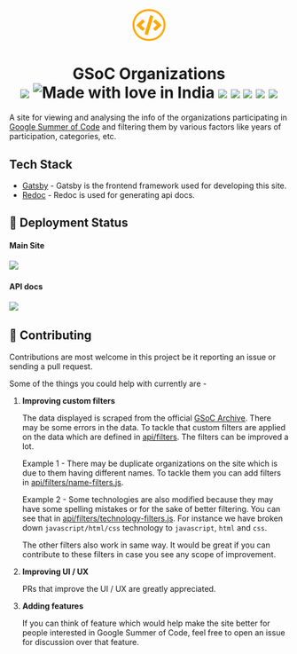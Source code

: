 <p align="center">
  <a href="https://www.gsocorganizations.dev">
    <img alt="GSoC Organizations" src="./static/images/logo.png" width="60" />
  </a>
</p>
<h1 align="center">
  GSoC Organizations
  <br>
  <center>
  <img src="https://img.shields.io/badge/Built%20using-Gatsby-purple">
  <img src="https://madewithlove.now.sh/in" alt="Made with love in India">
  <img src="https://github.com/nishantwrp/gsoc-organizations/workflows/Lint%20checks/badge.svg">
  <img src="https://img.shields.io/badge/PRs-welcome-brightgreen.svg?style=flat">
  <img src="https://david-dm.org/nishantwrp/gsoc-organizations.svg">
  <img src="https://badgen.net/github/license/nishantwrp/gsoc-organizations">
  <img src="https://hits.dwyl.com/nishantwrp/gsoc-organizations.svg">
  </center>
</h1>

A site for viewing and analysing the info of the organizations participating in [Google Summer of Code](https://summerofcode.withgoogle.com/) and filtering them by various factors like years of participation, categories, etc.

## Tech Stack

- [Gatsby](https://www.gatsbyjs.com/) - Gatsby is the frontend framework used for developing this site.
- [Redoc](https://redocly.github.io/redoc/) - Redoc is used for generating api docs.

## 💫 Deployment Status

#### Main Site

<a href="https://app.netlify.com/sites/gsoc-organizations/deploys"><img src="https://api.netlify.com/api/v1/badges/71cda104-920e-48f6-aa35-5c7c63655261/deploy-status"></a>

#### API docs

<a href="https://app.netlify.com/sites/gsoc-organizations-api/deploys"><img src="https://api.netlify.com/api/v1/badges/15064b7c-f1e9-43cd-8c7e-a3709214d21e/deploy-status"></a>

## 🚀 Contributing

Contributions are most welcome in this project be it reporting an issue or sending a pull request.

Some of the things you could help with currently are -

1. **Improving custom filters**

   The data displayed is scraped from the official [GSoC Archive](https://summerofcode.withgoogle.com/archive). There may be some errors in the data. To tackle that custom filters are applied on the data which are defined in [api/filters](https://github.com/nishantwrp/gsoc-organizations/tree/master/api/filters). The filters can be improved a lot.

   Example 1 - There may be duplicate organizations on the site which is due to them having different names. To tackle them you can add filters in [api/filters/name-filters.js](https://github.com/nishantwrp/gsoc-organizations/blob/master/api/filters/name-filters.js).

   Example 2 - Some technologies are also modified because they may have some spelling mistakes or for the sake of better filtering. You can see that in [api/filters/technology-filters.js](https://github.com/nishantwrp/gsoc-organizations/blob/master/api/filters/technology-filters.js). For instance we have broken down `javascript/html/css` technology to `javascript`, `html` and `css`.

   The other filters also work in same way. It would be great if you can contribute to these filters in case you see any scope of improvement.

1. **Improving UI / UX**

   PRs that improve the UI / UX are greatly appreciated.

1. **Adding features**

   If you can think of feature which would help make the site better for people interested in Google Summer of Code, feel free to open an issue for discussion over that feature.
